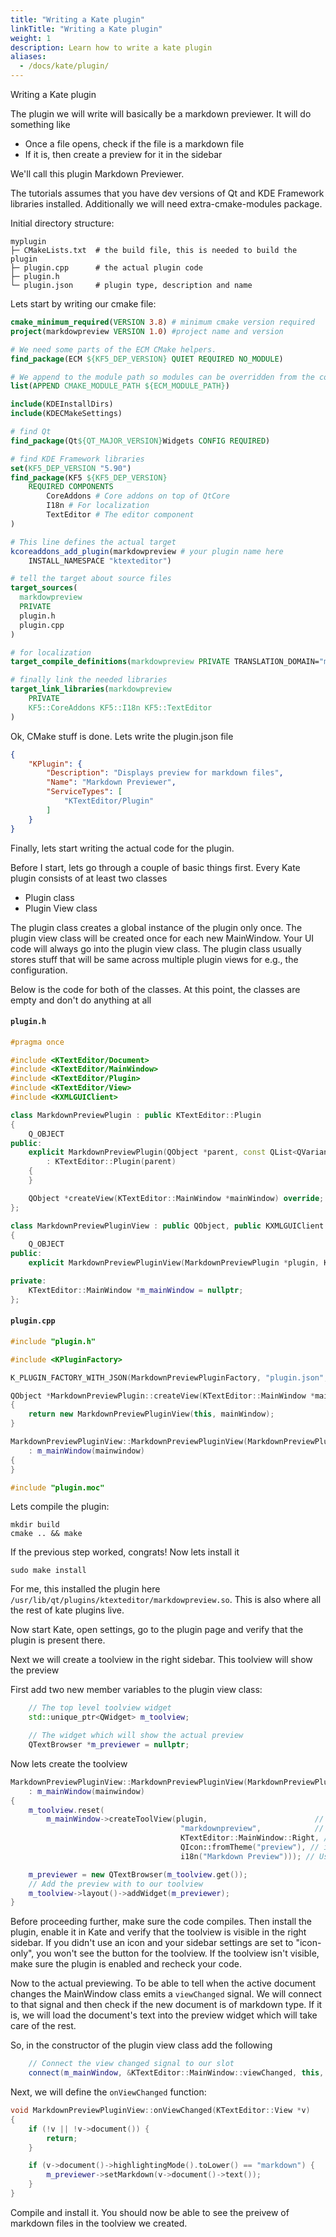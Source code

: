 ```yaml
---
title: "Writing a Kate plugin"
linkTitle: "Writing a Kate plugin"
weight: 1
description: Learn how to write a kate plugin
aliases:
  - /docs/kate/plugin/
---
```


Writing a Kate plugin

The plugin we will write will basically be a markdown previewer. It will do something like
- Once a file opens, check if the file is a markdown file
- If it is, then create a preview for it in the sidebar

We'll call this plugin Markdown Previewer.

The tutorials assumes that you have dev versions of Qt and KDE Framework libraries installed. Additionally we will need extra-cmake-modules package.

Initial directory structure:

```
myplugin
├─ CMakeLists.txt  # the build file, this is needed to build the plugin
├─ plugin.cpp      # the actual plugin code
├─ plugin.h
└─ plugin.json     # plugin type, description and name
```

Lets start by writing our cmake file:
```cmake
cmake_minimum_required(VERSION 3.8) # minimum cmake version required
project(markdowpreview VERSION 1.0) #project name and version

# We need some parts of the ECM CMake helpers.
find_package(ECM ${KF5_DEP_VERSION} QUIET REQUIRED NO_MODULE)

# We append to the module path so modules can be overridden from the command line.
list(APPEND CMAKE_MODULE_PATH ${ECM_MODULE_PATH})

include(KDEInstallDirs)
include(KDECMakeSettings)

# find Qt
find_package(Qt${QT_MAJOR_VERSION}Widgets CONFIG REQUIRED)

# find KDE Framework libraries
set(KF5_DEP_VERSION "5.90")
find_package(KF5 ${KF5_DEP_VERSION}
    REQUIRED COMPONENTS
        CoreAddons # Core addons on top of QtCore
        I18n # For localization
        TextEditor # The editor component
)

# This line defines the actual target
kcoreaddons_add_plugin(markdowpreview # your plugin name here
    INSTALL_NAMESPACE "ktexteditor")

# tell the target about source files
target_sources(
  markdowpreview
  PRIVATE
  plugin.h
  plugin.cpp
)

# for localization
target_compile_definitions(markdowpreview PRIVATE TRANSLATION_DOMAIN="markdowpreview")

# finally link the needed libraries
target_link_libraries(markdowpreview
    PRIVATE
    KF5::CoreAddons KF5::I18n KF5::TextEditor
)
```

Ok, CMake stuff is done. Lets write the plugin.json file

```json
{
    "KPlugin": {
        "Description": "Displays preview for markdown files",
        "Name": "Markdown Previewer",
        "ServiceTypes": [
            "KTextEditor/Plugin"
        ]
    }
}
```


Finally, lets start writing the actual code for the plugin.

Before I start, lets go through a couple of basic things first. Every Kate plugin consists of at least two classes
- Plugin class
- Plugin View class

The plugin class creates a global instance of the plugin only once. The plugin view class will be created once for each new MainWindow. Your UI code will always go into the plugin view class. The plugin class usually stores stuff that will be same across multiple plugin views for e.g., the configuration.

Below is the code for both of the classes. At this point, the classes are empty and don't do anything at all


#### `plugin.h`
```c++
#pragma once

#include <KTextEditor/Document>
#include <KTextEditor/MainWindow>
#include <KTextEditor/Plugin>
#include <KTextEditor/View>
#include <KXMLGUIClient>

class MarkdownPreviewPlugin : public KTextEditor::Plugin
{
    Q_OBJECT
public:
    explicit MarkdownPreviewPlugin(QObject *parent, const QList<QVariant> & = QList<QVariant>())
        : KTextEditor::Plugin(parent)
    {
    }

    QObject *createView(KTextEditor::MainWindow *mainWindow) override;
};

class MarkdownPreviewPluginView : public QObject, public KXMLGUIClient
{
    Q_OBJECT
public:
    explicit MarkdownPreviewPluginView(MarkdownPreviewPlugin *plugin, KTextEditor::MainWindow *mainwindow);

private:
    KTextEditor::MainWindow *m_mainWindow = nullptr;
};
```

#### `plugin.cpp`
```c++
#include "plugin.h"

#include <KPluginFactory>

K_PLUGIN_FACTORY_WITH_JSON(MarkdownPreviewPluginFactory, "plugin.json", registerPlugin<MarkdownPreviewPlugin>();)

QObject *MarkdownPreviewPlugin::createView(KTextEditor::MainWindow *mainWindow)
{
    return new MarkdownPreviewPluginView(this, mainWindow);
}

MarkdownPreviewPluginView::MarkdownPreviewPluginView(MarkdownPreviewPlugin *plugin, KTextEditor::MainWindow *mainwindow)
    : m_mainWindow(mainwindow)
{
}

#include "plugin.moc"
```

Lets compile the plugin:
```
mkdir build
cmake .. && make
```

If the previous step worked, congrats! Now lets install it

```
sudo make install
```

For me, this installed the plugin here `/usr/lib/qt/plugins/ktexteditor/markdowpreview.so`. This is also where all the rest of kate plugins live.

Now start Kate, open settings, go to the plugin page and verify that the plugin is present there.

Next we will create a toolview in the right sidebar. This toolview will show the preview

First add two new member variables to the plugin view class:

```c++
    // The top level toolview widget
    std::unique_ptr<QWidget> m_toolview;

    // The widget which will show the actual preview
    QTextBrowser *m_previewer = nullptr;
```

Now lets create the toolview

```c++
MarkdownPreviewPluginView::MarkdownPreviewPluginView(MarkdownPreviewPlugin *plugin, KTextEditor::MainWindow *mainwindow)
    : m_mainWindow(mainwindow)
{
    m_toolview.reset(
        m_mainWindow->createToolView(plugin,                        // pointer to plugin
                                      "markdownpreview",            // just an identifier for the toolview
                                      KTextEditor::MainWindow::Right, // we want to create a toolview on the right side
                                      QIcon::fromTheme("preview"), // icon,
                                      i18n("Markdown Preview"))); // User visible name of the toolview, i18n means it will be available for translation

    m_previewer = new QTextBrowser(m_toolview.get());
    // Add the preview with to our toolview
    m_toolview->layout()->addWidget(m_previewer);
}
```

Before proceeding further, make sure the code compiles. Then install the plugin, enable it in Kate and verify that the toolview is visible in the right sidebar. If you didn't use an icon and your sidebar settings are set to "icon-only", you won't see the button for the toolview.  If the toolview isn't visible, make sure the plugin is enabled and recheck your code.

Now to the actual previewing. To be able to tell when the active document changes the MainWindow class emits a `viewChanged` signal. We will connect to that signal and then check if the new document is of markdown type. If it is, we will load the document's text into the preview widget which will take care of the rest.

So, in the constructor of the plugin view class add the following
```c++
    // Connect the view changed signal to our slot
    connect(m_mainWindow, &KTextEditor::MainWindow::viewChanged, this, &MarkdownPreviewPluginView::onViewChanged);
```

Next, we will define the `onViewChanged` function:

```c++
void MarkdownPreviewPluginView::onViewChanged(KTextEditor::View *v)
{
    if (!v || !v->document()) {
        return;
    }

    if (v->document()->highlightingMode().toLower() == "markdown") {
        m_previewer->setMarkdown(v->document()->text());
    }
}
```

Compile and install it. You should now be able to see the preivew of markdown files in the toolview we created.
